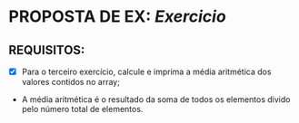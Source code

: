 # PROPOSTA DE EX: *Exercicio*
## REQUISITOS:

- [x] Para o terceiro exercício, calcule e imprima a média aritmética dos valores contidos no array;
- A média aritmética é o resultado da soma de todos os elementos divido pelo número total de elementos.
